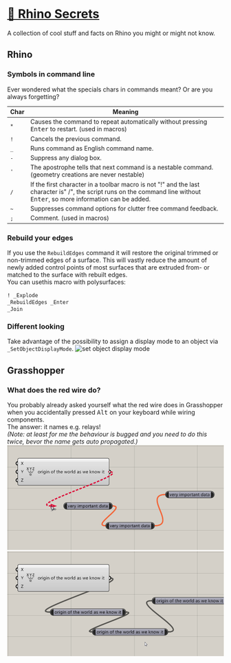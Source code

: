 # [🦏 Rhino Secrets](https://runxel.github.io/rhino-secrets/)
A collection of cool stuff and facts on Rhino you might or might not know.

## Rhino
### Symbols in command line
Ever wondered what the specials chars in commands meant? Or are you always forgetting?  

| Char | Meaning |
| --- | --- |
| `*` | Causes the command to repeat automatically without pressing <kbd>Enter</kbd> to restart. (used in macros) |
| `!` | Cancels the previous command. |
| `_` | Runs command as English command name. |
| `-` | Suppress any dialog box. |
| `'` | The apostrophe tells that next command is a nestable command. (geometry creations are never nestable) |
| `/` | If the first character in a toolbar macro is not "!" and the last character is" /", the script runs on the command line without <kbd>Enter</kbd>, so more information can be added. |
| `~` | Suppresses command options for clutter free command feedback. |
| `;` | Comment. (used in macros) |

### Rebuild your edges
If you use the `RebuildEdges` command it will restore the original trimmed or non-trimmed edges of a surface. This will vastly reduce the amount of newly added control points of most surfaces that are extruded from- or matched to the surface with rebuilt edges.  
You can usethis macro with polysurfaces:
```
! _Explode
_RebuildEdges _Enter
_Join
```

### Different looking
Take advantage of the possibility to assign a display mode to an object via `_SetObjectDisplayMode`.
![set object display mode](/img/set_obj_display_mode.pg "Artic Viewport with transparent paraboloid")


## Grasshopper
### What does the red wire do?
You probably already asked yourself what the red wire does in Grasshopper when you accidentally pressed <kbd>Alt</kbd> on your keyboard while wiring components.  
The answer: it names e.g. relays!  
_(Note: at least for me the behaviour is bugged and you need to do this twice, bevor the name gets auto propagated.)_  
![red wiring](/img/red-wiring_1.png)
![red wiring](/img/red-wiring_2.png)
